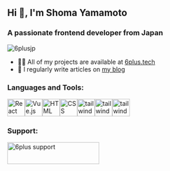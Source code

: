 ## Hi 👋, I'm Shoma Yamamoto

### A passionate frontend developer from Japan

<img src="https://komarev.com/ghpvc/?username=6plusjp&label=Profile%20views&color=0e75b6&style=flat" alt="6plusjp" />

- 👨‍💻 All of my projects are available at [6plus.tech](https://6plus.tech)
- 📝 I regularly write articles on [my blog](https://6plus.tech/blog)

### Languages and Tools:

<img src="https://cdn.jsdelivr.net/gh/devicons/devicon/icons/react/react-original-wordmark.svg" alt="React" width="40"/><img alt="Vue.js" width="40" src="https://cdn.jsdelivr.net/gh/devicons/devicon/icons/vuejs/vuejs-original-wordmark.svg"/><img src="https://cdn.jsdelivr.net/gh/devicons/devicon/icons/html5/html5-original-wordmark.svg" alt="HTML" width="40" /><img src="https://cdn.jsdelivr.net/gh/devicons/devicon/icons/css3/css3-original-wordmark.svg" alt="CSS" width="40" /><img src="https://cdn.jsdelivr.net/gh/devicons/devicon/icons/tailwindcss/tailwindcss-plain.svg" alt="tailwindcss" width="40"/><img src="https://cdn.jsdelivr.net/gh/devicons/devicon/icons/figma/figma-original.svg" alt="tailwindcss" width="40"/><img src="https://cdn.jsdelivr.net/gh/devicons/devicon/icons/python/python-original-wordmark.svg" alt="tailwindcss" width="40"/>

### Support:

<a target="_blank" rel="noopener noreferrer" href="https://www.buymeacoffee.com/6plus"><img src="https://cdn.buymeacoffee.com/buttons/v2/default-yellow.png" height="50" width="210" alt="6plus support"/></a>
